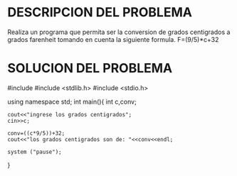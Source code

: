 # DESCRIPCION DEL PROBLEMA 
Realiza un programa que permita ser la conversion de grados centigrados a grados farenheit tomando en cuenta la siguiente formula. F=(9/5)*c+32

# SOLUCION DEL PROBLEMA 
#include <iostream>
#include <stdlib.h>
#include <stdio.h>

using namespace std;
int main(){ 
    int c,conv;

    cout<<"ingrese los grados centigrados";
    cin>>c;

    conv=((c*9/5))+32;
    cout<<"los grados centigrados son de: "<<conv<<endl;

    system ("pause");
 }
 
